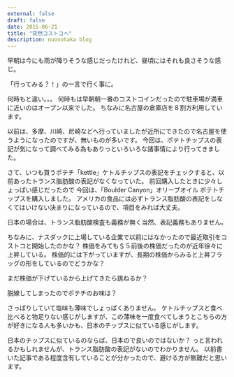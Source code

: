 ```yaml
---
external: false
draft: false
date: 2015-06-21
title: "突然コストコへ"
description: nuovotaka blog
---
```


早朝は今にも雨が降りそうな感じだったけれど、昼頃にはそれも良さそうな感じ。

「行ってみる？！」の一言で行く事に。

何時もと違い。。。
何時もは早朝朝一番のコストコインだったので駐車場が満車に近いのはオープン以来でした。
ちなみに名古屋の倉庫店を８割方利用しています。

以前は、多摩、川崎、尼崎などへ行っていましたが近所にできたので名古屋を使うようになったのですが、無いものが多いです。
今回は、ポテトチップスの表記が気になって調べてみる為もありっといろいろな諸事情により行ってきました。

さて、いつも買うポテチ「kettle」ケトルチップスの表記をチェックすると、以前あったトランス脂肪酸の表記がなくなっていた。
前回購入したときに少々しょっぱい感じだったので 今回は、「Boulder Canyon」オリーブオイル ポテトチップスを購入しました。
アメリカの食品には必ずトランス脂肪酸の表記をしなくてはいけない決まりになっているので、項目をみれば大丈夫。

日本の場合は、トランス脂肪酸検査も義務が無く当然、表記義務もありません。

ちなみに、ナスダックに上場している企業で以前にはなかったので最近取引をコストコと開始したのかな？
株価をみても＄５前後の株価だったのが近年徐々に上昇している。
株価的には下がっていますが、長期の株価からみると上昇フラッグの形をしているのでどうかな？

まだ株価が下げているから上げてきたら跳ねるか？

脱線してしまったのでポテチのお味は？

さっぱりしていて塩味も薄味でしょっぱくありません。
ケトルチップスと食べ比べると物足りない感じがしますが、この薄味を一度食べてしまうとこちらの方が好きになる人も多いかも、日本のチップスに似ている感じがします。

日本のチップスに似ているのならば、日本ので良いのではないか？
っと言われるかもしれませんが、トランス脂肪酸の表記がないのでわかりません。
以前書いた記事である程度含有していることが分かったので、避ける方が無難だと思います。
